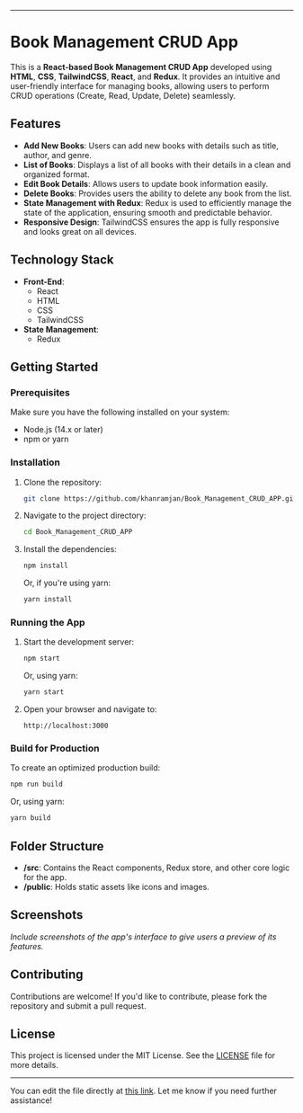 
---

# Book Management CRUD App

This is a **React-based Book Management CRUD App** developed using **HTML**, **CSS**, **TailwindCSS**, **React**, and **Redux**. It provides an intuitive and user-friendly interface for managing books, allowing users to perform CRUD operations (Create, Read, Update, Delete) seamlessly.

## Features

- **Add New Books**: Users can add new books with details such as title, author, and genre.
- **List of Books**: Displays a list of all books with their details in a clean and organized format.
- **Edit Book Details**: Allows users to update book information easily.
- **Delete Books**: Provides users the ability to delete any book from the list.
- **State Management with Redux**: Redux is used to efficiently manage the state of the application, ensuring smooth and predictable behavior.
- **Responsive Design**: TailwindCSS ensures the app is fully responsive and looks great on all devices.

## Technology Stack

- **Front-End**:
  - React
  - HTML
  - CSS
  - TailwindCSS
- **State Management**:
  - Redux

## Getting Started

### Prerequisites

Make sure you have the following installed on your system:

- Node.js (14.x or later)
- npm or yarn

### Installation

1. Clone the repository:
   ```bash
   git clone https://github.com/khanramjan/Book_Management_CRUD_APP.git
   ```
2. Navigate to the project directory:
   ```bash
   cd Book_Management_CRUD_APP
   ```
3. Install the dependencies:
   ```bash
   npm install
   ```
   Or, if you're using yarn:
   ```bash
   yarn install
   ```

### Running the App

1. Start the development server:
   ```bash
   npm start
   ```
   Or, using yarn:
   ```bash
   yarn start
   ```
2. Open your browser and navigate to:
   ```
   http://localhost:3000
   ```

### Build for Production

To create an optimized production build:
```bash
npm run build
```
Or, using yarn:
```bash
yarn build
```

## Folder Structure

- **/src**: Contains the React components, Redux store, and other core logic for the app.
- **/public**: Holds static assets like icons and images.

## Screenshots

_Include screenshots of the app's interface to give users a preview of its features._

## Contributing

Contributions are welcome! If you'd like to contribute, please fork the repository and submit a pull request.

## License

This project is licensed under the MIT License. See the [LICENSE](LICENSE) file for more details.

---

You can edit the file directly at [this link](https://github.com/khanramjan/Book_Management_CRUD_APP/edit/main/README.md). Let me know if you need further assistance!
